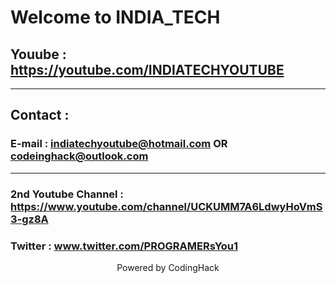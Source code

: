 # Welcome to INDIA_TECH 
## Youube : https://youtube.com/INDIATECHYOUTUBE

***
## Contact  : 
### E-mail : indiatechyoutube@hotmail.com OR codeinghack@outlook.com
***
### 2nd Youtube Channel : https://www.youtube.com/channel/UCKUMM7A6LdwyHoVmS3-gz8A
### Twitter : www.twitter.com/PROGRAMERsYou1
<div align="center">
  Powered by CodingHack
  </div>
